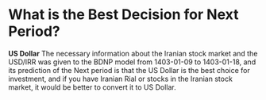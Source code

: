 # What is the Best Decision for Next Period?

**US Dollar**
The necessary information about the Iranian stock market and the USD/IRR was given to the BDNP model from 1403-01-09 to 1403-01-18, and its prediction of the Next period is that the US Dollar is the best choice for investment, and if you have Iranian Rial or stocks in the Iranian stock market, it would be better to convert it to US Dollar.
